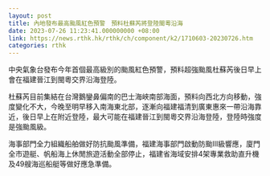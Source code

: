 ```yaml
---
layout: post
title: 內地發布最高颱風紅色預警　預料杜蘇芮將登陸閩粵沿海
date: 2023-07-26 11:23:41.000000000 +08:00
link: https://news.rthk.hk/rthk/ch/component/k2/1710603-20230726.htm
categories: rthk
---
```


中央氣象台發布今年首個最高級別的颱風紅色預警，預料超強颱風杜蘇芮後日早上會在福建晉江到閩粵交界沿海登陸。

杜蘇芮目前集結在台灣鵝鑾鼻偏南的巴士海峽南部海面，預料向西北方向移動，強度變化不大，今晚至明早移入南海東北部，逐漸向福建福清到廣東惠來一帶沿海靠近，後日早上在附近登陸，最大可能在福建晉江到閩粵交界沿海登陸，登陸時強度是強颱風級。

海事部門全力組織船舶做好防抗颱風準備，福建海事部門啟動防颱Ⅲ級響應，廈門全市遊艇、帆船海上休閒旅遊活動全部停止，福建省海域安排4架專業救助直升機及49艘海巡船艇等做好應急準備。
